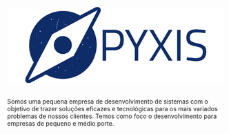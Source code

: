 <div align="center">
<img src="../img/logo.png" width="500em">
</div>

<br>

<p>Somos uma pequena empresa de desenvolvimento de sistemas com o objetivo de trazer soluções eficazes e tecnológicas para os mais variados problemas de nossos clientes. Temos como foco o desenvolvimento para empresas de pequeno e médio porte.</p>